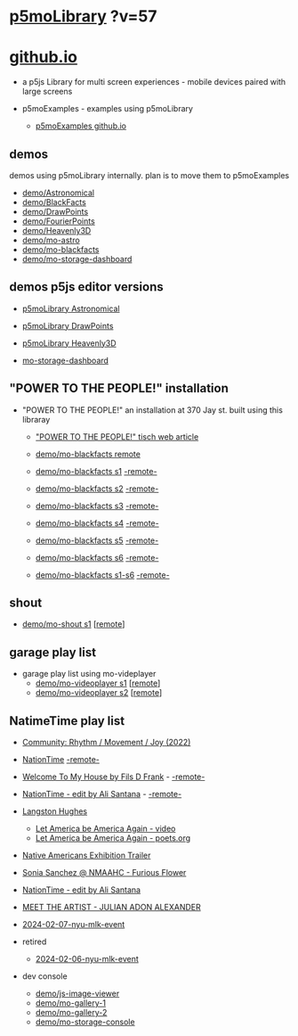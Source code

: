 # [p5moLibrary](https://github.com/molab-itp/p5moLibrary) ?v=57

# [github.io](https://molab-itp.github.io/p5moLibrary/src?v=57)

- a p5js Library for multi screen experiences - mobile devices paired with large screens

- p5moExamples - examples using p5moLibrary

  - [ p5moExamples github.io ](https://molab-itp.github.io/p5moExamples)

## demos

demos using p5moLibrary internally. plan is to move them to p5moExamples

- [demo/Astronomical](demo/Astronomical?v=57)
- [demo/BlackFacts](demo/BlackFacts?v=57)
- [demo/DrawPoints](demo/DrawPoints?v=57)
- [demo/FourierPoints](demo/FourierPoints?v=57)
- [demo/Heavenly3D](demo/Heavenly3D?v=57)
- [demo/mo-astro](demo/mo-astro?v=57)
- [demo/mo-blackfacts](demo/mo-blackfacts?v=57)
- [demo/mo-storage-dashboard](demo/mo-storage-dashboard?v=57)

## demos p5js editor versions

- [p5moLibrary Astronomical](https://editor.p5js.org/jht9629-nyu/sketches/iIIAb8KIDr)

- [p5moLibrary DrawPoints](https://editor.p5js.org/jht9629-nyu/sketches/TQyVoswjQ)

- [p5moLibrary Heavenly3D](https://editor.p5js.org/jht9629-nyu/sketches/6VM5IMP4m)

- [mo-storage-dashboard](https://editor.p5js.org/jht9629-nyu/sketches/Osz28nOS9)

## "POWER TO THE PEOPLE!" installation

- "POWER TO THE PEOPLE!" an installation at 370 Jay st. built using this libraray

  - ["POWER TO THE PEOPLE!" tisch web article](https://tisch.nyu.edu/itp/news/spring-2024/community-facing-interactive-installations-on-the-ground-floor-o)

  - [demo/mo-blackfacts remote](demo/mo-blackfacts?v=57)
  - [demo/mo-blackfacts s1](demo/mo-blackfacts?v=57&group=s1&qrcode=mo-blackfacts-qrcode-1.png) [-remote-](demo/mo-blackfacts?v=57&group=s1)
  - [demo/mo-blackfacts s2](demo/mo-blackfacts?v=57&group=s2&qrcode=mo-blackfacts-qrcode-2.png) [-remote-](demo/mo-blackfacts?v=57&group=s2)
  - [demo/mo-blackfacts s3](demo/mo-blackfacts?v=57&group=s3&qrcode=mo-blackfacts-qrcode-3.png) [-remote-](demo/mo-blackfacts?v=57&group=s3)
  - [demo/mo-blackfacts s4](demo/mo-blackfacts?v=57&group=s4&qrcode=mo-blackfacts-qrcode-4.png) [-remote-](demo/mo-blackfacts?v=57&group=s4)
  - [demo/mo-blackfacts s5](demo/mo-blackfacts?v=57&group=s5&qrcode=mo-blackfacts-qrcode-5.png) [-remote-](demo/mo-blackfacts?v=57&group=s5)
  - [demo/mo-blackfacts s6](demo/mo-blackfacts?v=57&group=s6&qrcode=mo-blackfacts-qrcode-6.png) [-remote-](demo/mo-blackfacts?v=57&group=s6)
  - [demo/mo-blackfacts s1-s6](demo/mo-blackfacts?v=57&group=s1,s2,s3,s4,s5,s6&qrcode=mo-blackfacts-qrcode-1-6.png) [-remote-](demo/mo-blackfacts?v=57&group=s1,s2,s3,s4,s5,s6)

## shout

- [demo/mo-shout s1](demo/mo-shout?v=57&group=s1&qrcode=mo-shout-qrcode-1.png) [[remote](qrcode/mo-shout.html?v=57&group=s1)]
<!-- https://molab-itp.github.io/p5moLibrary/src/qrcode/mo-shout.html?group=s1 -->

## garage play list

- garage play list using mo-videplayer
  - [demo/mo-videoplayer s1](demo/mo-videoplayer?v=57&group=s1&qrcode=mo-videoplayer-qrcode-1.png)
    [[remote](qrcode/mo-videoplayer.html?v=57&group=s1)]
  - [demo/mo-videoplayer s2](demo/mo-videoplayer?v=57&group=s2&qrcode=mo-videoplayer-qrcode-2.png)
    [[remote](qrcode/mo-videoplayer.html?v=57&group=s2)]

## NatimeTime play list

- [Community: Rhythm / Movement / Joy (2022)](demo/mo-videoplayer/index.html?playlist=8HfVf69nUX0)

- [NationTime](demo/mo-videoplayer/index.html?qrcode=NationTime.png) [-remote-](demo/mo-videoplayer/index.html)

- [Welcome To My House by Fils D Frank](demo/mo-videoplayer/?playlist=kinLtCLHYvo&title=Welcome%20To%20My%20House%20by%20Fils%20D%20Frank&qrcode=NationTime.png) - [-remote-](demo/mo-videoplayer/?playlist=kinLtCLHYvo&title=Welcome%20To%20My%20House%20by%20Fils%20D%20Frank)

- [NationTime - edit by Ali Santana](demo/mo-videoplayer/?playlist=-UtKxghWlvY&title=NationTime%20-%20ELUCID%20-%20BETAMAX&qrcode=NationTime.png) - [-remote-](demo/mo-videoplayer/?playlist=-UtKxghWlvY&title=NationTime%20-%20ELUCID%20-%20BETAMAX)

- [Langston Hughes ](demo/BlackFacts?playlist=XzI3huqpCi4)

  - [Let America be America Again - video](demo/mo-blackfacts?playlist=CFNM8GB_Yp0&title=%E2%98%85)
  - [Let America be America Again - poets.org](https://poets.org/poem/let-america-be-america-again)

- [Native Americans Exhibition Trailer](demo/BlackFacts?playlist=hpjNGTYvpxw)

- [Sonia Sanchez @ NMAAHC - Furious Flower](demo/mo-blackfacts?playlist=FNLp8e-cfgk&title=Sonia%20Sanchez)

- [NationTime - edit by Ali Santana](demo/mo-videoplayer?playlist=-UtKxghWlvY&title=NationTime%20-%20ELUCID%20-%20BETAMAX&qrcode=NationTime.png)

- [MEET THE ARTIST - JULIAN ADON ALEXANDER](demo/mo-blackfacts?playlist=wk0La_2igws&title=MEET%20THE%20ARTIST%20-%20JULIAN%20ADON%20ALEXANDE%20-%20What%20it%20is&qrcode=JULIAN.png)

- [2024-02-07-nyu-mlk-event](demo/mo-blackfacts?playlist=lG758MniLYg&qrcode=annoucement-01.png&title=2024-02-07-nyu-mlk-event)

- retired

  - [2024-02-06-nyu-mlk-event](demo/mo-blackfacts?playlist=zbRz5xTaLYI&qrcode=annoucement-01.png&title=2024-02-06-nyu-mlk-event)
  <!-- - [Weapons of White Destruction - TJ](demo/mo-blackfacts?playlist=ob8YQPGJiHY&title=Weapons%20of%20White%20Destruction%20-%20TJ&&qrcode=TJ.png) -->

- dev console

  - [demo/js-image-viewer](demo/js-image-viewer?v=57)
  - [demo/mo-gallery-1](demo/mo-gallery-1?v=57)
  - [demo/mo-gallery-2](demo/mo-gallery-2?v=57)
  - [demo/mo-storage-console](demo/mo-storage-console?v=57)

<!--

- retired
  - [demo/mo-astro-host-0](demo/mo-astro-host-0?v=57)
  - [demo/mo-astro-host-1](demo/mo-astro-host-1?v=57)
  - [demo/mo-astro-remote-0](demo/mo-astro-remote-0?v=57)
  - [demo/mo-astro-remote-1](demo/mo-astro-remote-1?v=57)

  - [demo/mo-blackfacts-host](demo/mo-blackfacts-host?v=57)
  - [demo/mo-blackfacts-remote](demo/mo-blackfacts-remote?v=57)

# https://www.youtube.com/watch?v=hpjNGTYvpxw
# The Land Carries Our Ancestors: Contemporary Art by Native Americans Exhibition Trailer

 -->
